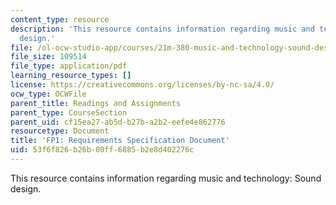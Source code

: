 ```yaml
---
content_type: resource
description: 'This resource contains information regarding music and technology: Sound
  design.'
file: /ol-ocw-studio-app/courses/21m-380-music-and-technology-sound-design-spring-2016/53f6f826b26b00ff6885b2e8d402276c_MIT21M_380S16_assn_fp1.pdf
file_size: 109514
file_type: application/pdf
learning_resource_types: []
license: https://creativecommons.org/licenses/by-nc-sa/4.0/
ocw_type: OCWFile
parent_title: Readings and Assignments
parent_type: CourseSection
parent_uid: cf15ea27-ab5d-b27b-a2b2-eefe4e862776
resourcetype: Document
title: 'FP1: Requirements Specification Document'
uid: 53f6f826-b26b-00ff-6885-b2e8d402276c
---
```

This resource contains information regarding music and technology: Sound design.